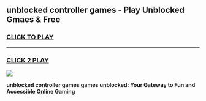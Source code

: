 
## unblocked controller games - Play Unblocked Gmaes & Free
<h3>
<a href="https://news.freeplayer.one?title=unblocked_controller_games&ref=23F">CLICK TO PLAY</a></h3>
<hr>

<h3>
<a href="https://news.freeplayer.one?title=unblocked_controller_games&ref=23F">CLICK 2 PLAY</a>
  
</h3>

<a href="https://news.freeplayer.one?title=unblocked_controller_games&ref=23F/"><img src="https://clearcache.store/games.png"></a>


**unblocked controller games games unblocked: Your Gateway to Fun and Accessible Online Gaming**
